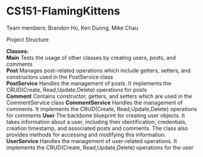 # CS151-FlamingKittens

Team members: Brandon Ho, Ken Duong, Mike Chau

Project Structure

**Classes:** <br />
**Main**
Tests the usage of other classes by creating users, posts, and comments <br />
**Post**
Manages post-related operations which include getters, setters, and constructors used in the PostService class <br />
**PostService**
Handles the management of posts. It implements the CRUD(Create, Read,Update,Delete) operations for posts <br />
**Comment**
Contains constructor, getters, and setters which are used in the CommentService class
**CommentService**
Handles the management of comments. It implements the CRUD(Create, Read,Update,Delete) operations for comments
**User**
The backbone blueprint for creating user objects. It takes information about a user, including their identification, credentials, creation timestamp, and associated posts and comments. The class also provides methods for accessing and modifying this information.
**UserService**
Handles the management of user-related operations. It implements the CRUD(Create, Read,Update,Delete) operations for the user
